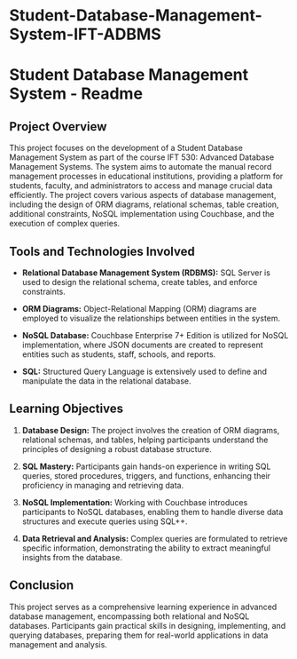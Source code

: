 # Student-Database-Management-System-IFT-ADBMS

# Student Database Management System - Readme

## Project Overview

This project focuses on the development of a Student Database Management System as part of the course IFT 530: Advanced Database Management Systems. The system aims to automate the manual record management processes in educational institutions, providing a platform for students, faculty, and administrators to access and manage crucial data efficiently. The project covers various aspects of database management, including the design of ORM diagrams, relational schemas, table creation, additional constraints, NoSQL implementation using Couchbase, and the execution of complex queries.

## Tools and Technologies Involved

- **Relational Database Management System (RDBMS):** SQL Server is used to design the relational schema, create tables, and enforce constraints.
  
- **ORM Diagrams:** Object-Relational Mapping (ORM) diagrams are employed to visualize the relationships between entities in the system.

- **NoSQL Database:** Couchbase Enterprise 7+ Edition is utilized for NoSQL implementation, where JSON documents are created to represent entities such as students, staff, schools, and reports.

- **SQL:** Structured Query Language is extensively used to define and manipulate the data in the relational database.

## Learning Objectives

1. **Database Design:** The project involves the creation of ORM diagrams, relational schemas, and tables, helping participants understand the principles of designing a robust database structure.

2. **SQL Mastery:** Participants gain hands-on experience in writing SQL queries, stored procedures, triggers, and functions, enhancing their proficiency in managing and retrieving data.

3. **NoSQL Implementation:** Working with Couchbase introduces participants to NoSQL databases, enabling them to handle diverse data structures and execute queries using SQL++.

4. **Data Retrieval and Analysis:** Complex queries are formulated to retrieve specific information, demonstrating the ability to extract meaningful insights from the database.

## Conclusion

This project serves as a comprehensive learning experience in advanced database management, encompassing both relational and NoSQL databases. Participants gain practical skills in designing, implementing, and querying databases, preparing them for real-world applications in data management and analysis.
